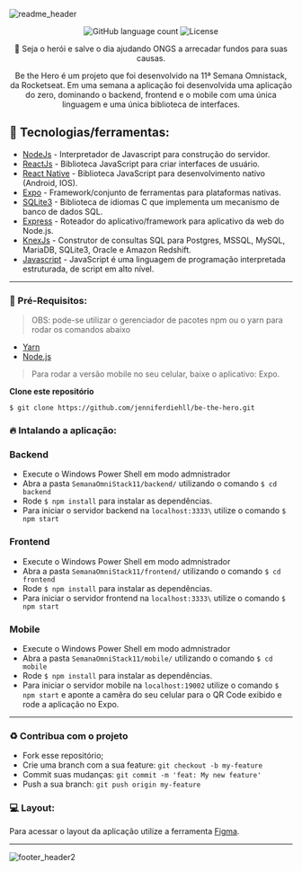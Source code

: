 ![readme_header](https://user-images.githubusercontent.com/67604477/86078595-d61de200-ba64-11ea-9efd-01d61226995e.jpg)

<p align="center">
  <img alt="GitHub language count" src="https://img.shields.io/github/languages/count/fariasmateuss/be-the-hero?color=%23EE4D64&style=flat-square">

  <img alt="License" src="https://img.shields.io/badge/Project by-Rocketseat-brightgreen?color=%23EE4D64&style=flat-square">
</p> 

<p align="center">
 🦸‍ Seja o herói e salve o dia ajudando ONGS a arrecadar fundos para suas causas. <br>
</p>
<p align="center">
Be the Hero é um projeto que foi desenvolvido na 11ª Semana Omnistack, da Rocketseat.
Em uma semana a aplicação foi desenvolvida uma aplicação do zero, dominando o backend, frontend e o mobile com uma única linguagem e uma única biblioteca de interfaces.
</p>

## :rocket: Tecnologias/ferramentas:

- [NodeJs](https://nodejs.org/en/) - Interpretador de Javascript para construção do servidor.
- [ReactJs](https://reactjs.org) - Biblioteca JavaScript para criar interfaces de usuário.
- [React Native](https://reactnative.dev) -  Biblioteca JavaScript para desenvolvimento nativo (Android, IOS).
- [Expo](https://expo.io) - Framework/conjunto de ferramentas para plataformas nativas.
- [SQLite3](https://www.sqlite.org) - Biblioteca de idiomas C que implementa um mecanismo de banco de dados SQL.
- [Express](https://expressjs.com/) - Roteador do aplicativo/framework para aplicativo da web do Node.js.
- [KnexJs](http://knexjs.org) - Construtor de consultas SQL para Postgres, MSSQL, MySQL, MariaDB, SQLite3, Oracle e Amazon Redshift.
- [Javascript](https://www.javascript.com/) - JavaScript é uma linguagem de programação interpretada estruturada, de script em alto nível.
------
### :electric_plug: Pré-Requisitos:
> OBS: pode-se utilizar o gerenciador de pacotes npm ou o yarn para rodar os comandos abaixo
- [Yarn](https://yarnpkg.com/) 
- [Node.js](https://nodejs.org/)
> Para rodar a versão mobile no seu celular, baixe o aplicativo: Expo.

**Clone este repositório**
```
$ git clone https://github.com/jenniferdiehll/be-the-hero.git
```

### :fire: Intalando a aplicação:

### Backend 
- Execute o Windows Power Shell em modo admnistrador
- Abra a pasta `SemanaOmniStack11/backend/` utilizando o comando `$ cd backend`
- Rode `$ npm install` para instalar as dependências.
- Para iniciar o servidor backend na `localhost:3333\` utilize o comando `$ npm start`

### Frontend 
- Execute o Windows Power Shell em modo admnistrador
- Abra a pasta `SemanaOmniStack11/frontend/` utilizando o comando `$ cd frontend`
- Rode `$ npm install` para instalar as dependências.
- Para iniciar o servidor frontend na `localhost:3333\` utilize o comando `$ npm start`

### Mobile 
- Execute o Windows Power Shell em modo admnistrador
- Abra a pasta `SemanaOmniStack11/mobile/` utilizando o comando `$ cd mobile`
- Rode `$ npm install` para instalar as dependências.
- Para iniciar o servidor mobile na `localhost:19002` utilize o comando `$ npm start` e aponte a camêra do seu celular para o QR Code exibido e rode a aplicação no Expo.
---------

### :recycle: Contribua com o projeto
- Fork esse repositório;
- Crie uma branch com a sua feature: `git checkout -b my-feature`
- Commit suas mudanças: `git commit -m 'feat: My new feature'`
- Push a sua branch: `git push origin my-feature`

### :computer: Layout:
Para acessar o layout da aplicação utilize a ferramenta [Figma](https://www.figma.com/file/2C2yvw7jsCOGmaNUDftX9n/Be-The-Hero---OmniStack-11?node-id=0%3A1).


---------
![footer_header2](https://user-images.githubusercontent.com/67604477/86158391-1a4dc880-badf-11ea-9196-8911ff10f582.jpg)


